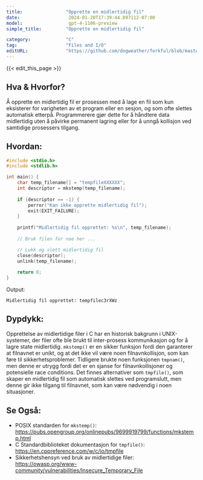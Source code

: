 ```yaml
---
title:                "Opprette en midlertidig fil"
date:                  2024-01-20T17:39:44.897112-07:00
model:                 gpt-4-1106-preview
simple_title:         "Opprette en midlertidig fil"

category:             "C"
tag:                  "Files and I/O"
editURL:              "https://github.com/dogweather/forkful/blob/master/content/no/c/creating-a-temporary-file.md"
---
```


{{< edit_this_page >}}

## Hva & Hvorfor?
Å opprette en midlertidig fil er prosessen med å lage en fil som kun eksisterer for varigheten av et program eller en sesjon, og som ofte slettes automatisk etterpå. Programmerere gjør dette for å håndtere data midlertidig uten å påvirke permanent lagring eller for å unngå kollisjon ved samtidige prosessers tilgang.

## Hvordan:
```C
#include <stdio.h>
#include <stdlib.h>

int main() {
    char temp_filename[] = "tempfileXXXXXX";
    int descriptor = mkstemp(temp_filename);
    
    if (descriptor == -1) {
        perror("Kan ikke opprette midlertidig fil");
        exit(EXIT_FAILURE);
    }
    
    printf("Midlertidig fil opprettet: %s\n", temp_filename);
    
    // Bruk filen for noe her ...

    // Lukk og slett midlertidig fil
    close(descriptor);
    unlink(temp_filename);
    
    return 0;
}
```
Output:
```
Midlertidig fil opprettet: tempfilec3rXWz
```

## Dypdykk:
Opprettelse av midlertidige filer i C har en historisk bakgrunn i UNIX-systemer, der filer ofte ble brukt til inter-prosess kommunikasjon og for å lagre state midlertidig. `mkstemp()` er en sikker funksjon fordi den garanterer at filnavnet er unikt, og at det ikke vil være noen filnavnkollisjon, som kan føre til sikkerhetsproblemer. Tidligere brukte noen funksjonen `tmpnam()`, men denne er utrygg fordi det er en sjanse for filnavnkollisjoner og potensielle race conditions. Det finnes alternativer som `tmpfile()`, som skaper en midlertidig fil som automatisk slettes ved programslutt, men denne gir ikke tilgang til filnavnet, som kan være nødvendig i noen situasjoner.

## Se Også:
- POSIX standarden for `mkstemp()`: https://pubs.opengroup.org/onlinepubs/9699919799/functions/mkstemp.html
- C Standardbiblioteket dokumentasjon for `tmpfile()`: https://en.cppreference.com/w/c/io/tmpfile
- Sikkerhetshensyn ved bruk av midlertidige filer: https://owasp.org/www-community/vulnerabilities/Insecure_Temporary_File
